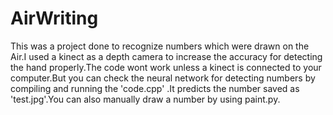 # AirWriting
This was a project done to recognize numbers which were drawn on the Air.I used a kinect as a depth camera to increase the accuracy for detecting the hand properly.The code wont work unless a kinect is connected to your computer.But you can check the neural network for detecting numbers by compiling and running the 'code.cpp' .It predicts the number saved as 'test.jpg'.You can also manually draw a number by using paint.py.
